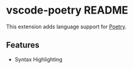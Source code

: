 # vscode-poetry README

This extension adds language support for [Poetry](https://github.com/FantasyInternet/poetry).

## Features

 - Syntax Highlighting

